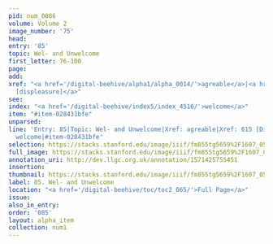 ```yaml
---
pid: num_0086
volume: Volume 2
image_number: '75'
head: 
entry: '85'
topic: Wel- and Unwelcome
first_letter: 76-100
page: 
add: 
xref: "<a href='/digital-beehive/alpha1/alpha_0014/'>agreable</a>|<a href='/digital-beehive/num3/num_0822'>615
  [displeasure]</a>"
see: 
index: "<a href='/digital-beehive/index5/index_4516/'>welcome</a>"
item: "#item-028431bfe"
unparsed: 
line: 'Entry: 85|Topic: Wel- and Unwelcome|Xref: agreable|Xref: 615 [Displeasure]|Index:
  welcome|#item-028431bfe'
selection: https://stacks.stanford.edu/image/iiif/fm855tg5659%2F1607_0542/269,2127,3054,559/full/0/default.jpg
full_image: https://stacks.stanford.edu/image/iiif/fm855tg5659%2F1607_0542/full/full/0/default.jpg
annotation_uri: http://dev.llgc.org.uk/annotation/1571425755451
insertion: 
thumbnail: https://stacks.stanford.edu/image/iiif/fm855tg5659%2F1607_0542/269,2127,600,180/250,/0/default.jpg
label: 85. Wel- and Unwelcome
location: "<a href='/digital-beehive/toc/toc2_065/'>Full Page</a>"
issue: 
also_in_entry: 
order: '085'
layout: alpha_item
collection: num1
---
```

